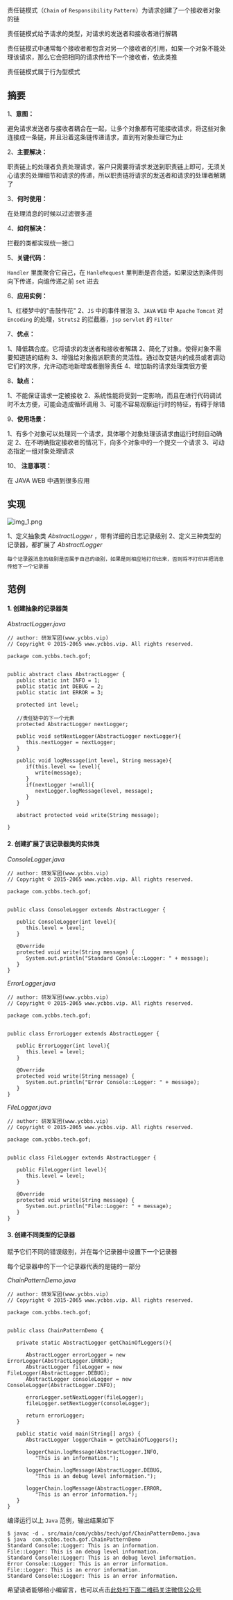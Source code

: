 责任链模式（`Chain` `of` `Responsibility` `Pattern`）为请求创建了一个接收者对象的链

责任链模式给予请求的类型，对请求的发送者和接收者进行解耦

责任链模式中通常每个接收者都包含对另一个接收者的引用，如果一个对象不能处理该请求，那么它会把相同的请求传给下一个接收者，依此类推

责任链模式属于行为型模式

## 摘要 ##

1、**意图：**

避免请求发送者与接收者耦合在一起，让多个对象都有可能接收请求，将这些对象连接成一条链，并且沿着这条链传递请求，直到有对象处理它为止

2、**主要解决：**

职责链上的处理者负责处理请求，客户只需要将请求发送到职责链上即可，无须关心请求的处理细节和请求的传递，所以职责链将请求的发送者和请求的处理者解耦了

3、**何时使用：**

在处理消息的时候以过滤很多道

4、**如何解决：**

拦截的类都实现统一接口

5、**关键代码：**

`Handler` 里面聚合它自己，在 `HanleRequest` 里判断是否合适，如果没达到条件则向下传递，向谁传递之前 `set` 进去

6、**应用实例：**

1、红楼梦中的"击鼓传花"
2、`JS` 中的事件冒泡
3、`JAVA` `WEB` 中 `Apache` `Tomcat` 对 `Encoding` 的处理，`Struts2` 的拦截器，`jsp` `servlet` 的 `Filter`

7、**优点：**

1、降低耦合度。它将请求的发送者和接收者解耦
2、简化了对象。使得对象不需要知道链的结构
3、增强给对象指派职责的灵活性。通过改变链内的成员或者调动它们的次序，允许动态地新增或者删除责任
4、增加新的请求处理类很方便

8、**缺点：**

1、不能保证请求一定被接收
2、系统性能将受到一定影响，而且在进行代码调试时不太方便，可能会造成循环调用
3、可能不容易观察运行时的特征，有碍于除错

9、**使用场景：**

1、有多个对象可以处理同一个请求，具体哪个对象处理该请求由运行时刻自动确定
2、在不明确指定接收者的情况下，向多个对象中的一个提交一个请求
3、可动态指定一组对象处理请求

10、 **注意事项：**

在 JAVA WEB 中遇到很多应用

## 实现 ##

![img\_1.png][img_1.png]

1、定义抽象类 *AbstractLogger* ，带有详细的日志记录级别
2、定义三种类型的记录器，都扩展了 *AbstractLogger*
    
    每个记录器消息的级别是否属于自己的级别，如果是则相应地打印出来，否则将不打印并把消息传给下一个记录器

## 范例 ##

#### 1. 创建抽象的记录器类 ####

*AbstractLogger.java*

```
// author: 研发军团(www.ycbbs.vip)
// Copyright © 2015-2065 www.ycbbs.vip. All rights reserved.

package com.ycbbs.tech.gof;


public abstract class AbstractLogger {
   public static int INFO = 1;
   public static int DEBUG = 2;
   public static int ERROR = 3;

   protected int level;

   //责任链中的下一个元素
   protected AbstractLogger nextLogger;

   public void setNextLogger(AbstractLogger nextLogger){
      this.nextLogger = nextLogger;
   }

   public void logMessage(int level, String message){
      if(this.level <= level){
         write(message);
      }
      if(nextLogger !=null){
         nextLogger.logMessage(level, message);
      }
   }

   abstract protected void write(String message);

}
```

#### 2. 创建扩展了该记录器类的实体类 ####

*ConsoleLogger.java*

```
// author: 研发军团(www.ycbbs.vip)
// Copyright © 2015-2065 www.ycbbs.vip. All rights reserved.

package com.ycbbs.tech.gof;


public class ConsoleLogger extends AbstractLogger {

   public ConsoleLogger(int level){
      this.level = level;
   }

   @Override
   protected void write(String message) {       
      System.out.println("Standard Console::Logger: " + message);
   }
}
```

*ErrorLogger.java*

```
// author: 研发军团(www.ycbbs.vip)
// Copyright © 2015-2065 www.ycbbs.vip. All rights reserved.

package com.ycbbs.tech.gof;


public class ErrorLogger extends AbstractLogger {

   public ErrorLogger(int level){
      this.level = level;
   }

   @Override
   protected void write(String message) {       
      System.out.println("Error Console::Logger: " + message);
   }
}
```

*FileLogger.java*

```
// author: 研发军团(www.ycbbs.vip)
// Copyright © 2015-2065 www.ycbbs.vip. All rights reserved.

package com.ycbbs.tech.gof;


public class FileLogger extends AbstractLogger {

   public FileLogger(int level){
      this.level = level;
   }

   @Override
   protected void write(String message) {       
      System.out.println("File::Logger: " + message);
   }
}
```

#### 3. 创建不同类型的记录器 ####

赋予它们不同的错误级别，并在每个记录器中设置下一个记录器

每个记录器中的下一个记录器代表的是链的一部分

*ChainPatternDemo.java*

```
// author: 研发军团(www.ycbbs.vip)
// Copyright © 2015-2065 www.ycbbs.vip. All rights reserved.

package com.ycbbs.tech.gof;


public class ChainPatternDemo {

   private static AbstractLogger getChainOfLoggers(){

      AbstractLogger errorLogger = new ErrorLogger(AbstractLogger.ERROR);
      AbstractLogger fileLogger = new FileLogger(AbstractLogger.DEBUG);
      AbstractLogger consoleLogger = new ConsoleLogger(AbstractLogger.INFO);

      errorLogger.setNextLogger(fileLogger);
      fileLogger.setNextLogger(consoleLogger);

      return errorLogger;   
   }

   public static void main(String[] args) {
      AbstractLogger loggerChain = getChainOfLoggers();

      loggerChain.logMessage(AbstractLogger.INFO, 
         "This is an information.");

      loggerChain.logMessage(AbstractLogger.DEBUG, 
         "This is an debug level information.");

      loggerChain.logMessage(AbstractLogger.ERROR, 
         "This is an error information.");
   }
}
```

编译运行以上 `Java` 范例，输出结果如下

```
$ javac -d . src/main/com/ycbbs/tech/gof/ChainPatternDemo.java
$ java  com.ycbbs.tech.gof.ChainPatternDemo
Standard Console::Logger: This is an information.
File::Logger: This is an debug level information.
Standard Console::Logger: This is an debug level information.
Error Console::Logger: This is an error information.
File::Logger: This is an error information.
Standard Console::Logger: This is an error information.
```

[img_1.png]: https://gitee.com/duchaochen/gongzhonghao/raw/master/个人博客文章/001-images/souyunku-web/2019/08/0802/03/18/img_1.png

希望读者能够给小编留言，也可以点击[此处扫下面二维码关注微信公众号](https://www.ycbbs.vip/?p=28 "此处扫下面二维码关注微信公众号")